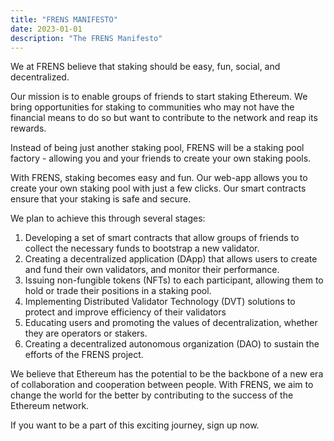 ```yaml
---
title: "FRENS MANIFESTO"
date: 2023-01-01
description: "The FRENS Manifesto"
---
```


We at FRENS believe that staking should be easy, fun, social, and decentralized.

Our mission is to enable groups of friends to start staking Ethereum. We bring opportunities for staking to communities who may not have the financial means to do so but want to contribute to the network and reap its rewards.

Instead of being just another staking pool, FRENS will be a staking pool factory - allowing you and your friends to create your own staking pools. 

With FRENS, staking becomes easy and fun. Our web-app allows you to create your own staking pool with just a few clicks. Our smart contracts ensure that your staking is safe and secure.

We plan to achieve this through several stages:
1. Developing a set of smart contracts that allow groups of friends to collect the necessary funds to bootstrap a new validator.
1. Creating a decentralized application (DApp) that allows users to create and fund their own validators, and monitor their performance.
1. Issuing non-fungible tokens (NFTs) to each participant, allowing them to hold or trade their positions in a staking pool.
1. Implementing Distributed Validator Technology (DVT) solutions to protect and improve efficiency of their validators
1. Educating users and promoting the values of decentralization, whether they are operators or stakers.
1. Creating a decentralized autonomous organization (DAO) to sustain the efforts of the FRENS project.

We believe that Ethereum has the potential to be the backbone of a new era of collaboration and cooperation between people. With FRENS, we aim to change the world for the better by contributing to the success of the Ethereum network.

If you want to be a part of this exciting journey, sign up now.
